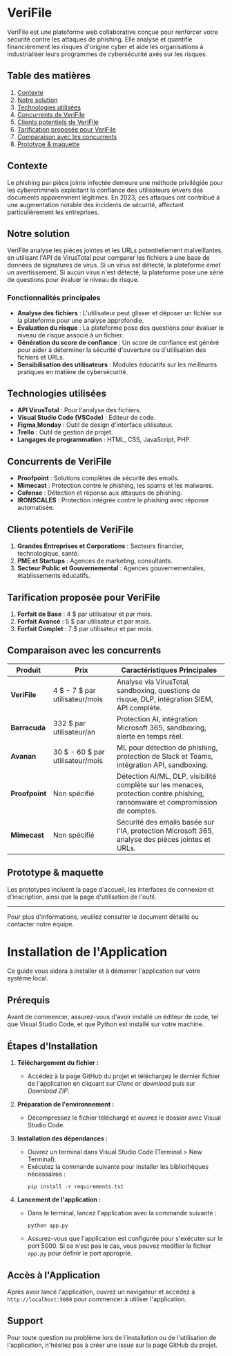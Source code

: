 # VeriFile

VeriFile est une plateforme web collaborative conçue pour renforcer votre sécurité contre les attaques de phishing. Elle analyse et quantifie financièrement les risques d'origine cyber et aide les organisations à industrialiser leurs programmes de cybersécurité axés sur les risques.

## Table des matières

1. [Contexte](#contexte)
2. [Notre solution](#notre-solution)
3. [Technologies utilisées](#technologies-utilisées)
4. [Concurrents de VeriFile](#concurrents-de-verifile)
5. [Clients potentiels de VeriFile](#clients-potentiels-de-verifile)
6. [Tarification proposée pour VeriFile](#tarification-proposée-pour-verifile)
7. [Comparaison avec les concurrents](#comparaison-avec-les-concurrents)
8. [Prototype & maquette](#prototype--maquette)

## Contexte

Le phishing par pièce jointe infectée demeure une méthode privilégiée pour les cybercriminels exploitant la confiance des utilisateurs envers des documents apparemment légitimes. En 2023, ces attaques ont contribué à une augmentation notable des incidents de sécurité, affectant particulièrement les entreprises.

## Notre solution

VeriFile analyse les pièces jointes et les URLs potentiellement malveillantes, en utilisant l'API de VirusTotal pour comparer les fichiers à une base de données de signatures de virus. Si un virus est détecté, la plateforme émet un avertissement. Si aucun virus n'est détecté, la plateforme pose une série de questions pour évaluer le niveau de risque.

### Fonctionnalités principales

- **Analyse des fichiers** : L'utilisateur peut glisser et déposer un fichier sur la plateforme pour une analyse approfondie.
- **Évaluation du risque** : La plateforme pose des questions pour évaluer le niveau de risque associé à un fichier.
- **Génération du score de confiance** : Un score de confiance est généré pour aider à déterminer la sécurité d'ouverture ou d'utilisation des fichiers et URLs.
- **Sensibilisation des utilisateurs** : Modules éducatifs sur les meilleures pratiques en matière de cybersécurité.

## Technologies utilisées

- **API VirusTotal** : Pour l'analyse des fichiers.
- **Visual Studio Code (VSCode)** : Éditeur de code.
- **Figma**,**Monday** : Outil de design d'interface utilisateur.
- **Trello** : Outil de gestion de projet.
- **Langages de programmation** : HTML, CSS, JavaScript, PHP.

## Concurrents de VeriFile

- **Proofpoint** : Solutions complètes de sécurité des emails.
- **Mimecast** : Protection contre le phishing, les spams et les malwares.
- **Cofense** : Détection et réponse aux attaques de phishing.
- **IRONSCALES** : Protection intégrée contre le phishing avec réponse automatisée.

## Clients potentiels de VeriFile

1. **Grandes Entreprises et Corporations** : Secteurs financier, technologique, santé.
2. **PME et Startups** : Agences de marketing, consultants.
3. **Secteur Public et Gouvernemental** : Agences gouvernementales, établissements éducatifs.

## Tarification proposée pour VeriFile

1. **Forfait de Base** : 4 $ par utilisateur et par mois.
2. **Forfait Avancé** : 5 $ par utilisateur et par mois.
3. **Forfait Complet** : 7 $ par utilisateur et par mois.

## Comparaison avec les concurrents

| Produit      | Prix                 | Caractéristiques Principales                                        |
|--------------|----------------------|--------------------------------------------------------------------|
| **VeriFile** | 4 $ - 7 $ par utilisateur/mois | Analyse via VirusTotal, sandboxing, questions de risque, DLP, intégration SIEM, API complète. |
| **Barracuda** | 332 $ par utilisateur/an     | Protection AI, intégration Microsoft 365, sandboxing, alerte en temps réel.       |
| **Avanan**   | 30 $ - 60 $ par utilisateur/mois | ML pour détection de phishing, protection de Slack et Teams, intégration API, sandboxing.       |
| **Proofpoint** | Non spécifié           | Détection AI/ML, DLP, visibilité complète sur les menaces, protection contre phishing, ransomware et compromission de comptes. |
| **Mimecast**  | Non spécifié           | Sécurité des emails basée sur l'IA, protection Microsoft 365, analyse des pièces jointes et URLs. |

## Prototype & maquette

Les prototypes incluent la page d'accueil, les interfaces de connexion et d'inscription, ainsi que la page d'utilisation de l'outil.

---

Pour plus d'informations, veuillez consulter le document détaillé ou contacter notre équipe.

# Installation de l'Application

Ce guide vous aidera à installer et à démarrer l'application sur votre système local.

## Prérequis

Avant de commencer, assurez-vous d'avoir installé un éditeur de code, tel que Visual Studio Code, et que Python est installé sur votre machine.

## Étapes d'Installation

1. **Téléchargement du fichier :**
   - Accédez à la page GitHub du projet et téléchargez le dernier fichier de l'application en cliquant sur *Clone or download* puis sur *Download ZIP*.

2. **Préparation de l'environnement :**
   - Décompressez le fichier téléchargé et ouvrez le dossier avec Visual Studio Code.

3. **Installation des dépendances :**
   - Ouvrez un terminal dans Visual Studio Code (Terminal > New Terminal).
   - Exécutez la commande suivante pour installer les bibliothèques nécessaires :
     ```
     pip install -r requirements.txt
     ```

4. **Lancement de l'application :**
   - Dans le terminal, lancez l'application avec la commande suivante :
     ```
     python app.py
     ```
   - Assurez-vous que l'application est configurée pour s'exécuter sur le port 5000. Si ce n'est pas le cas, vous pouvez modifier le fichier `app.py` pour définir le port approprié.

## Accès à l'Application

Après avoir lancé l'application, ouvrez un navigateur et accédez à `http://localhost:5000` pour commencer à utiliser l'application.

## Support

Pour toute question ou problème lors de l'installation ou de l'utilisation de l'application, n'hésitez pas à créer une issue sur la page GitHub du projet.


